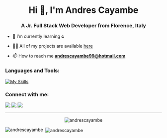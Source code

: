 <h1 align="center">Hi 👋, I'm Andres Cayambe</h1>
<h3 align="center">A Jr. Full Stack Web Developer from Florence, Italy</h3>

- 🌱 I’m currently learning **c**

- 👨‍💻 All of my projects are available [here](https://andrescayambe.netlify.app/)

- 📫 How to reach me **andrescayambe99@hotmail.com**

<h3 align="left">Languages and Tools:</h3> 

[![My Skills](https://skillicons.dev/icons?i=html,css,bootstrap,js,vue,sass,mysql,php,laravel,nodejs,vscode,github,netlify,ps,pr,c)](https://skillicons.dev)

<h3 align="left">Connect with me:</h3>
<a href="https://www.linkedin.com/in/andrescayambe/" target="_blank">
  <img src="https://skillicons.dev/icons?i=linkedin"/>
</a>
<a href="https://instagram.com/andcaya" target="_blank">
  <img src="https://skillicons.dev/icons?i=instagram"/>
</a>
<a href="https://twitter.com/cayandres" target="_blank">
  <img src="https://skillicons.dev/icons?i=twitter" />
</a>

---


<p align="center"> <img src="https://komarev.com/ghpvc/?username=Cayandres&label=Profile%20views&color=0e75b6&style=flat" alt="andrescayambe" /> </p>

<p><img align="left" src="https://github-readme-stats.vercel.app/api/top-langs?username=Cayandres&show_icons=true&theme=dark&locale=en&layout=compact" alt="andrescayambe" /></p>

<p>&nbsp;<img align="center" src="https://github-readme-stats.vercel.app/api?username=Cayandres&show_icons=true&theme=dark&locale=en" alt="andrescayambe" /></p>
